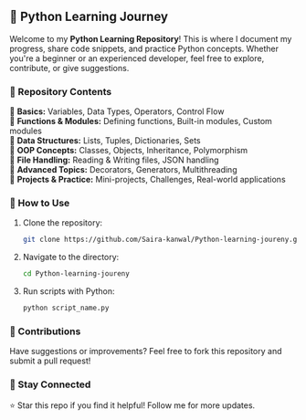 ## 📌 Python Learning Journey  

Welcome to my **Python Learning Repository**! This is where I document my progress, share code snippets, and practice Python concepts. Whether you're a beginner or an experienced developer, feel free to explore, contribute, or give suggestions.  

### 📂 Repository Contents  
🔹 **Basics:** Variables, Data Types, Operators, Control Flow  
🔹 **Functions & Modules:** Defining functions, Built-in modules, Custom modules  
🔹 **Data Structures:** Lists, Tuples, Dictionaries, Sets  
🔹 **OOP Concepts:** Classes, Objects, Inheritance, Polymorphism  
🔹 **File Handling:** Reading & Writing files, JSON handling  
🔹 **Advanced Topics:** Decorators, Generators, Multithreading  
🔹 **Projects & Practice:** Mini-projects, Challenges, Real-world applications  

### 🚀 How to Use  
1. Clone the repository:  
   ```bash
   git clone https://github.com/Saira-kanwal/Python-learning-joureny.git
   ```
2. Navigate to the directory:  
   ```bash
   cd Python-learning-joureny
   ```
3. Run scripts with Python:  
   ```bash
   python script_name.py
   ```

### 🤝 Contributions  
Have suggestions or improvements? Feel free to fork this repository and submit a pull request!  

### 📢 Stay Connected  
⭐ Star this repo if you find it helpful! Follow me for more updates.  

